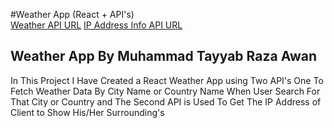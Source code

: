 #Weather App (React + API's)
<br/>
<a href="https://openweathermap.org/current">Weather API URL</a>
<a href="https://ipinfo.io/">IP Address Info API URL</a>
<h2>Weather App By Muhammad Tayyab Raza Awan</h2>
In This Project I Have Created a React Weather App using Two API's One To Fetch Weather Data By City Name or Country Name When User Search For That City or Country and The Second API is Used To Get The IP Address of Client to Show His/Her Surrounding's
